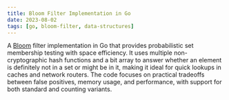 ```yaml
---
title: Bloom Filter Implementation in Go
date: 2023-08-02
tags: [go, bloom-filter, data-structures]
---
```


A [Bloom](https://github.com/wizenheimer/bloom) filter implementation in Go that provides probabilistic set membership testing with space efficiency. It uses multiple non-cryptographic hash functions and a bit array to answer whether an element is definitely not in a set or might be in it, making it ideal for quick lookups in caches and network routers. The code focuses on practical tradeoffs between false positives, memory usage, and performance, with support for both standard and counting variants.
